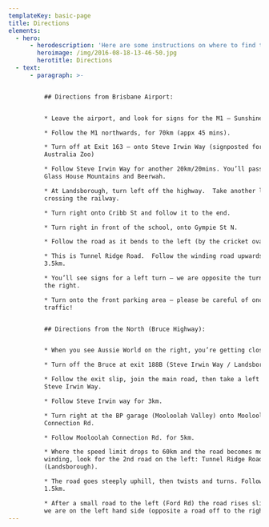 ```yaml
---
templateKey: basic-page
title: Directions
elements:
  - hero:
      - herodescription: 'Here are some instructions on where to find the apartment '
        heroimage: /img/2016-08-18-13-46-50.jpg
        herotitle: Directions
  - text:
      - paragraph: >-


          ## Directions from Brisbane Airport:


          * Leave the airport, and look for signs for the M1 – Sunshine Coast

          * Follow the M1 northwards, for 70km (appx 45 mins).

          * Turn off at Exit 163 – onto Steve Irwin Way (signposted for
          Australia Zoo)

          * Follow Steve Irwin Way for another 20km/20mins. You’ll pass through
          Glass House Mountains and Beerwah.

          * At Landsborough, turn left off the highway.  Take another left,
          crossing the railway.

          * Turn right onto Cribb St and follow it to the end.

          * Turn right in front of the school, onto Gympie St N.

          * Follow the road as it bends to the left (by the cricket oval).

          * This is Tunnel Ridge Road.  Follow the winding road upwards for
          3.5km.

          * You’ll see signs for a left turn – we are opposite the turn off on
          the right.

          * Turn onto the front parking area – please be careful of oncoming
          traffic!


          ## Directions from the North (Bruce Highway):


          * When you see Aussie World on the right, you’re getting close.

          * Turn off the Bruce at exit 188B (Steve Irwin Way / Landsborough)

          * Follow the exit slip, join the main road, then take a left onto
          Steve Irwin Way.

          * Follow Steve Irwin way for 3km.

          * Turn right at the BP garage (Mooloolah Valley) onto Mooloolah
          Connection Rd.

          * Follow Mooloolah Connection Rd. for 5km.

          * Where the speed limit drops to 60km and the road becomes more
          winding, look for the 2nd road on the left: Tunnel Ridge Road
          (Landsborough).

          * The road goes steeply uphill, then twists and turns. Follow for
          1.5km.

          * After a small road to the left (Ford Rd) the road rises slightly and
          we are on the left hand side (opposite a road off to the right).
---
```


